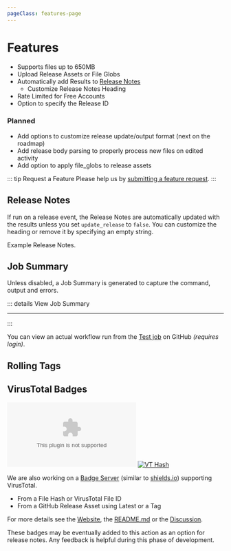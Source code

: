 ```yaml
---
pageClass: features-page
---
```


# Features

- Supports files up to 650MB
- Upload Release Assets or File Globs
- Automatically add Results to [Release Notes](#release-notes)
  - Customize Release Notes Heading
- Rate Limited for Free Accounts
- Option to specify the Release ID

<h3>Planned</h3>

- Add options to customize release update/output format (next on the roadmap)
- Add release body parsing to properly process new files on edited activity
- Add option to apply file_globs to release assets

::: tip Request a Feature
Please help us by [submitting a feature request](https://github.com/cssnr/virustotal-action/discussions/categories/feature-requests).
:::

## Release Notes

If run on a release event, the Release Notes are automatically updated with the results unless you set `update_release` to `false`.
You can customize the heading or remove it by specifying an empty string.

Example Release Notes.

<!--@include: include/notes.md-->

## Job Summary

Unless disabled, a Job Summary is generated to capture the command, output and errors.

::: details View Job Summary

---

<!--@include: include/summary.md-->

:::

You can view an actual workflow run from the [Test job](https://github.com/cssnr/virustotal-action/actions/workflows/test.yaml) on GitHub _(requires login)_.

## Rolling Tags

<RollingTags repo="cssnr/virustotal-action" />

## VirusTotal Badges

[![VT Release](https://badges.cssnr.com/vt/cssnr/zipline-android/app-release.apk)](https://badges.cssnr.com/vt/cssnr/zipline-android/app-release.apk)
[![VT Hash](https://badges.cssnr.com/vt/sha/sha256:d54fd9a93f2aa25b5c95128f84de1a624783ded6e66554c12a5ffd07546146e4)](https://badges.cssnr.com/vt/sha/sha256:d54fd9a93f2aa25b5c95128f84de1a624783ded6e66554c12a5ffd07546146e4)

We are also working on a [Badge Server](https://github.com/smashedr/node-badges) (similar to [shields.io](https://shields.io/)) supporting VirusTotal.

- From a File Hash or VirusTotal File ID
- From a GitHub Release Asset using Latest or a Tag

For more details see the [Website](https://smashedr.github.io/node-badges-docs/guides/get-started), the [README.md](https://github.com/smashedr/node-badges?tab=readme-ov-file#virustotal-release-and-files) or the [Discussion](https://github.com/cssnr/virustotal-action/discussions/27).

These badges may be eventually added to this action as an option for release notes.
Any feedback is helpful during this phase of development.
